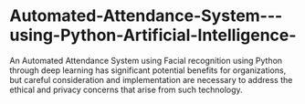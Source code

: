 # Automated-Attendance-System---using-Python-Artificial-Intelligence-
An Automated Attendance System using Facial recognition using Python through deep learning has significant potential benefits for organizations, but careful consideration and implementation are necessary to address the ethical and privacy concerns that arise from such technology.
